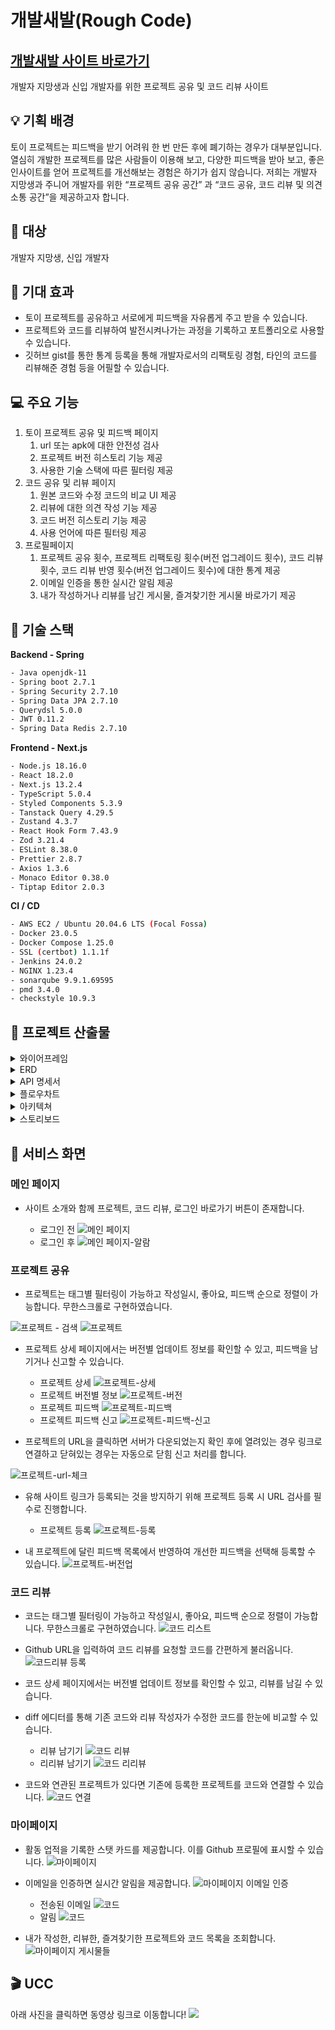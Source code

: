 # 개발새발(Rough Code)
## [개발새발 사이트 바로가기](https://rough-code.com)

개발자 지망생과 신입 개발자를 위한 프로젝트 공유 및 코드 리뷰 사이트

## 💡 기획 배경
토이 프로젝트는 피드백을 받기 어려워 한 번 만든 후에 폐기하는 경우가 대부분입니다. 열심히 개발한 프로젝트를 많은 사람들이 이용해 보고, 다양한 피드백을 받아 보고, 좋은 인사이트를 얻어 프로젝트를 개선해보는 경험은 하기가 쉽지 않습니다. 저희는 개발자 지망생과 주니어 개발자를 위한 “프로젝트 공유 공간” 과 “코드 공유, 코드 리뷰 및 의견 소통 공간”을 제공하고자 합니다.

## 🚩 대상
개발자 지망생, 신입 개발자

## 🌟 기대 효과
- 토이 프로젝트를 공유하고 서로에게 피드백을 자유롭게 주고 받을 수 있습니다.
- 프로젝트와 코드를 리뷰하여 발전시켜나가는 과정을 기록하고 포트폴리오로 사용할 수 있습니다.
- 깃허브 gist를 통한 통계 등록을 통해 개발자로서의 리팩토링 경험, 타인의 코드를 리뷰해준 경험 등을 어필할 수 있습니다.

## 💻 주요 기능
1. 토이 프로젝트 공유 및 피드백 페이지
    1) url 또는 apk에 대한 안전성 검사
    2) 프로젝트 버전 히스토리 기능 제공
    3) 사용한 기술 스택에 따른 필터링 제공
2. 코드 공유 및 리뷰 페이지
    1) 원본 코드와 수정 코드의 비교 UI 제공
    2) 리뷰에 대한 의견 작성 기능 제공
    3) 코드 버전 히스토리 기능 제공
    4) 사용 언어에 따른 필터링 제공
3. 프로필페이지
    1) 프로젝트 공유 횟수, 프로젝트 리팩토링 횟수(버전 업그레이드 횟수), 
       코드 리뷰 횟수, 코드 리뷰 반영 횟수(버전 업그레이드 횟수)에 대한 통계 제공
    2) 이메일 인증을 통한 실시간 알림 제공
    3) 내가 작성하거나 리뷰를 남긴 게시물, 즐겨찾기한 게시물 바로가기 제공

## 🔧 기술 스택
**Backend - Spring**

```bash
- Java openjdk-11
- Spring boot 2.7.1
- Spring Security 2.7.10
- Spring Data JPA 2.7.10
- Querydsl 5.0.0
- JWT 0.11.2
- Spring Data Redis 2.7.10
```

**Frontend - Next.js**

```bash
- Node.js 18.16.0
- React 18.2.0
- Next.js 13.2.4
- TypeScript 5.0.4
- Styled Components 5.3.9
- Tanstack Query 4.29.5
- Zustand 4.3.7
- React Hook Form 7.43.9
- Zod 3.21.4
- ESLint 8.38.0
- Prettier 2.8.7
- Axios 1.3.6
- Monaco Editor 0.38.0
- Tiptap Editor 2.0.3
```

**CI / CD**

```bash
- AWS EC2 / Ubuntu 20.04.6 LTS (Focal Fossa)
- Docker 23.0.5
- Docker Compose 1.25.0
- SSL (certbot) 1.1.1f
- Jenkins 24.0.2
- NGINX 1.23.4
- sonarqube 9.9.1.69595
- pmd 3.4.0
- checkstyle 10.9.3
```


## 📑 프로젝트 산출물

<!-- 
- [와이어프레임](roughcode-image/docs-wireframe.PNG)
- [ERD](roughcode-image/docs-erd.png) 
- [API 명세서](roughcode-image/docs-api.png)
- [플로우차트](roughcode-image/docs-flowchart.jpg)
- [아키텍쳐](roughcode-image/docs-architecture.png)
- [스토리보드](roughcode-image/docs-storyboard.JPG)
-->

<details>
<summary>와이어프레임</summary>
<a href="https://www.figma.com/file/SozgBHvf76lJnwterFq6vd/%EA%B0%9C%EB%B0%9C%EC%83%88%EB%B0%9C-%EC%99%80%EC%9D%B4%EC%96%B4%ED%94%84%EB%A0%88%EC%9E%84?type=design&node-id=124-1745&t=wxRDTyiYzkruFxz2-0"><img src="roughcode-image/docs-wireframe.PNG"/></a>
</details>

<details>
<summary>ERD</summary>
<a href="https://www.erdcloud.com/d/6iEY2W5gtL2WQsQt4"><img src="roughcode-image/docs-erd.png"/></a>
</details>

<details>
<summary>API 명세서</summary>
<a href="https://spectrum-whistle-250.notion.site/API-6ffc4ebcecb648f68c669662ba6999bd"><img src="roughcode-image/docs-api.png"/></a>
</details>

<details>
<summary>플로우차트</summary>
<a href="https://www.figma.com/file/eYg6bCFtj65F21U5ZfMKDD/%EA%B0%9C%EB%B0%9C%EC%83%88%EB%B0%9C-%ED%94%8C%EB%A1%9C%EC%9A%B0%EC%B0%A8%ED%8A%B8?type=whiteboard&node-id=0-1"><img src="roughcode-image/docs-flowchart.jpg"/></a>
</details>

<details>
<summary>아키텍쳐</summary>

![아키텍쳐](roughcode-image/docs-architecture.png)
</details>

<details>
<summary>스토리보드</summary>
<a href="https://www.figma.com/file/SozgBHvf76lJnwterFq6vd/%EA%B0%9C%EB%B0%9C%EC%83%88%EB%B0%9C-%EC%99%80%EC%9D%B4%EC%96%B4%ED%94%84%EB%A0%88%EC%9E%84?type=design&node-id=0-1&t=hl7qhMJuREdkFbCJ-0"><img src="roughcode-image/docs-storyboard.JPG"/></a>
</details>  


## 🔎 서비스 화면
### 메인 페이지
- 사이트 소개와 함께 프로젝트, 코드 리뷰, 로그인 바로가기 버튼이 존재합니다.

    - 로그인 전
    ![메인 페이지](roughcode-image/main.png)
    - 로그인 후
    ![메인 페이지-알람](roughcode-image/main-alarm.gif)


### 프로젝트 공유

- 프로젝트는 태그별 필터링이 가능하고 작성일시, 좋아요, 피드백 순으로 정렬이 가능합니다. 무한스크롤로 구현하였습니다.

![프로젝트](roughcode-image/project.gif)
    - 검색
    ![프로젝트](roughcode-image/project-search.gif)


- 프로젝트 상세 페이지에서는 버전별 업데이트 정보를 확인할 수 있고, 피드백을 남기거나 신고할 수 있습니다.
    - 프로젝트 상세
    ![프로젝트-상세](roughcode-image/project-detail.png)
    - 프로젝트 버전별 정보
    ![프로젝트-버전](roughcode-image/project-version.gif)
    - 프로젝트 피드백
    ![프로젝트-피드백](roughcode-image/project-feedback.gif)
    - 프로젝트 피드백 신고
    ![프로젝트-피드백-신고](roughcode-image/project-feedback-complain.gif)

- 프로젝트의 URL을 클릭하면 서버가 다운되었는지 확인 후에 열려있는 경우 링크로 연결하고 닫혀있는 경우는 자동으로 닫힘 신고 처리를 합니다.

![프로젝트-url-체크](roughcode-image/project-url-check.gif)

- 유해 사이트 링크가 등록되는 것을 방지하기 위해 프로젝트 등록 시 URL 검사를 필수로 진행합니다.
    - 프로젝트 등록
    ![프로젝트-등록](roughcode-image/project-insert.gif)

- 내 프로젝트에 달린 피드백 목록에서 반영하여 개선한 피드백을 선택해 등록할 수 있습니다. 
![프로젝트-버전업](roughcode-image/project-versionup.gif)


### 코드 리뷰 
- 코드는 태그별 필터링이 가능하고 작성일시, 좋아요, 피드백 순으로 정렬이 가능합니다. 무한스크롤로 구현하였습니다.
![코드 리스트](roughcode-image/code.png)

- Github URL을 입력하여 코드 리뷰를 요청할 코드를 간편하게 불러옵니다.
![코드리뷰 등록](roughcode-image/code-insert.gif)

- 코드 상세 페이지에서는 버전별 업데이트 정보를 확인할 수 있고, 리뷰를 남길 수 있습니다.
- diff 에디터를 통해 기존 코드와 리뷰 작성자가 수정한 코드를 한눈에 비교할 수 있습니다.
    - 리뷰 남기기
    ![코드 리뷰](roughcode-image/code-review.gif)
    - 리리뷰 남기기
    ![코드 리리뷰](roughcode-image/code-rereview.gif)

- 코드와 연관된 프로젝트가 있다면 기존에 등록한 프로젝트를 코드와 연결할 수 있습니다.
![코드 연결](roughcode-image/code-project-connect.gif)


### 마이페이지
- 활동 업적을 기록한 스탯 카드를 제공합니다. 이를 Github 프로필에 표시할 수 있습니다.
![마이페이지](roughcode-image/mypage.png)

- 이메일을 인증하면 실시간 알림을 제공합니다.
![마이페이지 이메일 인증](roughcode-image/mypage-emailcheck.gif)
    - 전송된 이메일
    ![코드](roughcode-image/email-validation.jpg)
    - 알림
    ![코드](roughcode-image/email-alarm.jpg)

- 내가 작성한, 리뷰한, 즐겨찾기한 프로젝트와 코드 목록을 조회합니다.
![마이페이지 게시물들](roughcode-image/mypage-posts.gif)


## 🎬 UCC
아래 사진을 클릭하면 동영상 링크로 이동합니다!
<a href="https://www.youtube.com/watch?v=Zqv37SNw6HQ"><img src="roughcode-image/docs-ucc-thumbnail.JPG"/></a>
